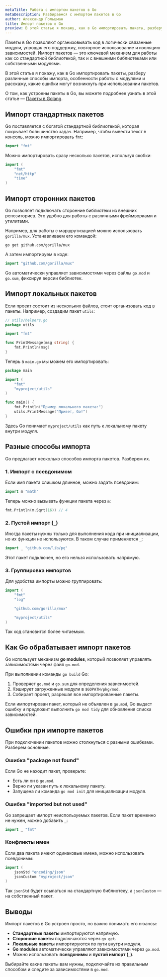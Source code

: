 ```yaml
---
metaTitle: Работа с импортом пакетов в Go
metaDescription: Разбираемся c импортом пакетов в Go
author: Александр Гольцман
title: Импорт пакетов в Go
preview: В этой статье я покажу, как в Go импортировать пакеты, разберу различные способы импорта, особенности работы с модулями и расскажу, какие ошибки могут возникнуть при использовании пакетов.
---
```


Пакеты в Go позволяют организовывать код в логически связанные модули, упрощая его поддержку, повторное использование и изоляцию зависимостей. Импорт пакетов — это ключевой механизм для работы как со стандартной библиотекой, так и с внешними библиотеками или собственными модулями.

В этой статье я покажу, как в Go импортировать пакеты, разберу различные способы импорта, особенности работы с модулями и расскажу, какие ошибки могут возникнуть при использовании пакетов.

О том, как устроены пакеты в Go, вы можете подробнее узнать в этой статье — [Пакеты в Golang](https://purpleschool.ru/knowledge-base/article/package).

## **Импорт стандартных пакетов**

Go поставляется с богатой стандартной библиотекой, которая покрывает большинство задач. Например, чтобы вывести текст в консоль, можно импортировать `fmt`:

```go
import "fmt"
```

Можно импортировать сразу несколько пакетов, используя скобки:

```go
import (
	"fmt"
	"net/http"
	"time"
)
```

## **Импорт сторонних пакетов**

Go позволяет подключать сторонние библиотеки из внешних репозиториев. Это удобно для работы с различными фреймворками и утилитами.

Например, для работы с маршрутизацией можно использовать `gorilla/mux`. Устанавливаем его командой:

```
go get github.com/gorilla/mux
```

А затем импортируем в коде:

```go
import "github.com/gorilla/mux"
```

Go автоматически управляет зависимостями через файлы `go.mod` и `go.sum`, фиксируя версии библиотек.

## **Импорт локальных пакетов**

Если проект состоит из нескольких файлов, стоит организовать код в пакеты. Например, создадим пакет `utils`:

```go
// utils/helpers.go
package utils

import "fmt"

func PrintMessage(msg string) {
	fmt.Println(msg)
}
```

Теперь в `main.go` мы можем его импортировать:

```go
package main

import (
	"fmt"
	"myproject/utils"
)

func main() {
	fmt.Println("Пример локального пакета:")
	utils.PrintMessage("Привет, Go!")
}
```

Здесь Go понимает `myproject/utils` как путь к локальному пакету внутри модуля.

## **Разные способы импорта**

Go предлагает несколько способов импорта пакетов. Разберем их.

### **1. Импорт с псевдонимом**

Если имя пакета слишком длинное, можно задать псевдоним:

```go
import m "math"
```

Теперь можно вызывать функции пакета через `m`:

```go
fmt.Println(m.Sqrt(16)) // 4
```

### **2. Пустой импорт (`_`)**

Иногда пакеты нужны только для выполнения кода при инициализации, но их функции не используются. В таком случае применяется `_`:

```go
import _ "github.com/lib/pq"
```

Этот пакет подключен, но его нельзя использовать напрямую.

### **3. Группировка импортов**

Для удобства импорты можно группировать:

```go
import (
	"fmt"
	"log"

	"github.com/gorilla/mux"

	"myproject/utils"
)
```

Так код становится более читаемым.

## **Как Go обрабатывает импорт пакетов**

Go использует механизм **go modules**, который позволяет управлять зависимостями через файл `go.mod`.

При выполнении команды `go build` Go:

1. Проверяет `go.mod` и `go.sum` для определения зависимостей.
2. Кэширует загруженные модули в `$GOPATH/pkg/mod`.
3. Собирает проект, разрешая все импортированные пакеты.

Если импортирован пакет, который не объявлен в `go.mod`, Go выдаст ошибку и предложит выполнить `go mod tidy` для обновления списка зависимостей.

## **Ошибки при импорте пакетов**

При подключении пакетов можно столкнуться с разными ошибками. Разберем основные.

### **Ошибка "package not found"**

Если Go не находит пакет, проверьте:

- Есть ли он в `go.mod`.
- Верно ли указан путь к локальному пакету.
- Запущена ли команда `go mod init` для инициализации модуля.

### **Ошибка "imported but not used"**

Go запрещает импорт неиспользуемых пакетов. Если пакет временно не нужен, можно добавить `_`:

```go
import _ "fmt"
```

### **Конфликты имен**

Если два пакета имеют одинаковые имена, можно использовать псевдонимы:

```go
import (
	jsonStd "encoding/json"
	jsonCustom "myproject/json"
)
```

Так `jsonStd` будет ссылаться на стандартную библиотеку, а `jsonCustom` — на собственный пакет.

## **Выводы**

Импорт пакетов в Go устроен просто, но важно понимать его нюансы:

- **Стандартные пакеты** импортируются напрямую.
- **Сторонние пакеты** подключаются через `go get`.
- **Локальные пакеты** импортируются по пути внутри модуля.
- **Go modules** автоматически управляют зависимостями через `go.mod`.
- Можно использовать **псевдонимы** и **пустой импорт (`_`)**.

Выбирайте какие пакеты вам нужны, подключайте их правильным способом и следите за зависимостями в `go.mod`.
